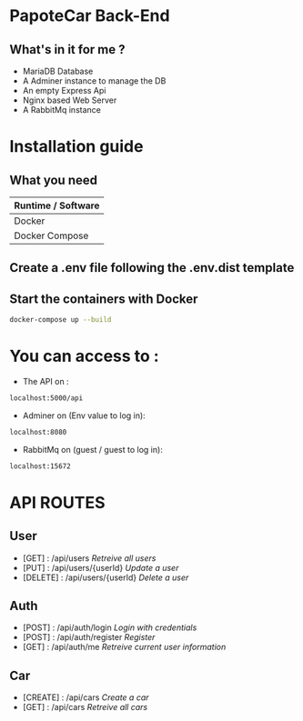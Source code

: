 # PapoteCar Back-End

## What's in it for me ?

- MariaDB Database
- A Adminer instance to manage the DB
- An empty Express Api
- Nginx based Web Server
- A RabbitMq instance

# Installation guide

## What you need

| Runtime / Software |
| ------------------ |
| Docker             |
| Docker Compose     |

## Create a .env file following the .env.dist template

## Start the containers with Docker

```sh
docker-compose up --build
```
# You can access to :
- The API on :
```sh
localhost:5000/api
```
- Adminer on (Env value to log in):
```sh
localhost:8080
```

- RabbitMq on (guest / guest to log in): 
```sh
localhost:15672
```

# API ROUTES

## User

- [GET] : /api/users *Retreive all users*
- [PUT] : /api/users/{userId} *Update a user*
- [DELETE] : /api/users/{userId} *Delete a user*

## Auth

- [POST] : /api/auth/login *Login with credentials*
- [POST] : /api/auth/register *Register*
- [GET] : /api/auth/me *Retreive current user information*

## Car

- [CREATE] : /api/cars *Create a car*
- [GET] : /api/cars *Retreive all cars*